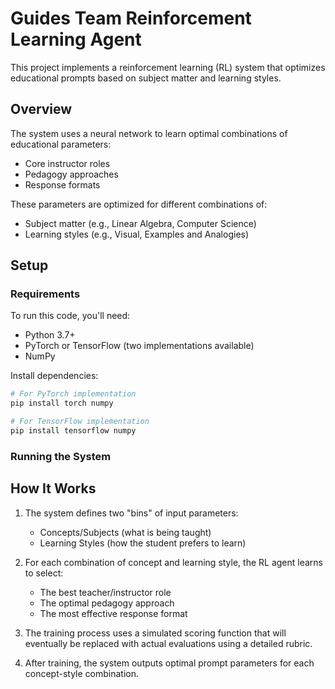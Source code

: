 # Guides Team Reinforcement Learning Agent

This project implements a reinforcement learning (RL) system that optimizes educational prompts based on subject matter and learning styles.

## Overview

The system uses a neural network to learn optimal combinations of educational parameters:
- Core instructor roles
- Pedagogy approaches
- Response formats

These parameters are optimized for different combinations of:
- Subject matter (e.g., Linear Algebra, Computer Science)
- Learning styles (e.g., Visual, Examples and Analogies)

## Setup

### Requirements

To run this code, you'll need:
- Python 3.7+
- PyTorch or TensorFlow (two implementations available)
- NumPy

Install dependencies:

```bash
# For PyTorch implementation
pip install torch numpy

# For TensorFlow implementation
pip install tensorflow numpy
```

### Running the System
## How It Works

1. The system defines two "bins" of input parameters:
   - Concepts/Subjects (what is being taught)
   - Learning Styles (how the student prefers to learn)

2. For each combination of concept and learning style, the RL agent learns to select:
   - The best teacher/instructor role
   - The optimal pedagogy approach
   - The most effective response format

3. The training process uses a simulated scoring function that will eventually be replaced with actual evaluations using a detailed rubric.

4. After training, the system outputs optimal prompt parameters for each concept-style combination.

